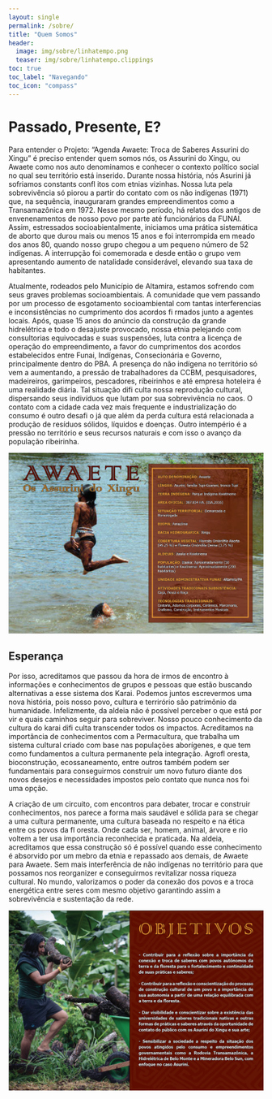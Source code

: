 ```yaml
---
layout: single
permalink: /sobre/
title: "Quem Somos"
header:
  image: img/sobre/linhatempo.png
  teaser: img/sobre/linhatempo.clippings
toc: true
toc_label: "Navegando"
toc_icon: "compass"
---
```


# Passado, Presente, E?

Para entender o Projeto: “Agenda Awaete: Troca de Saberes Assurini do Xingu” é preciso entender quem somos nós, os Assurini do Xingu, ou Awaete como nos auto denominamos e conhecer o contexto político social no qual seu território está inserido. Durante nossa história, nós Asurini já sofriamos constants confl itos com etnias vizinhas. Nossa luta pela sobrevivência só piorou a partir do contato com os não indígenas (1971) que, na sequência, inauguraram grandes empreendimentos como a Transamazônica em 1972. Nesse mesmo período, há relatos dos antigos de envenenamentos de nosso povo por parte até funcionários da FUNAI. Assim, estressados socioabientalmente, iniciamos uma prática sistemática de aborto que durou mais ou menos 15 anos e foi interrompida em meado dos anos 80, quando nosso grupo chegou a um pequeno número de 52 indígenas. A interrupção foi comemorada e desde então o grupo vem apresentando aumento de natalidade considerável, elevando sua taxa de habitantes.

Atualmente, rodeados pelo Município de Altamira, estamos sofrendo com seus graves problemas socioambientais. A comunidade que vem passando por um processo de esgotamento socioambiental com tantas interferencias e inconsistências no cumprimento dos acordos fi rmados junto a agentes locais. Após, quase 15 anos do anúncio da construção da grande hidrelétrica e todo o desajuste provocado, nossa etnia pelejando com consultorias equivocadas e suas suspensões, luta contra a licença de operação do empreendimento, a favor do cumprimentos dos acordos estabelecidos entre Funai, Indígenas, Consecionária e Governo, principalmente dentro do PBA. A presença do não indígena no território só vem a aumentando, a pressão de trabalhadores da CCBM, pesquisadores, madeireiros, garimpeiros, pescadores, ribeirinhos e até empresa hoteleira é uma realidade diária. Tal situação difi culta nossa reprodução cultural, dispersando seus indivíduos que lutam por sua sobrevivência no caos. O contato com a cidade cada vez mais frequente e industrialização do consumo é outro desafi o já que além da perda cultura está relacionada a produção de resíduos sólidos, líquidos e doenças. Outro intempério é a pressão no território e seus recursos naturais e com isso o avanço da população ribeirinha.

![awaete](/img/sobre/awaete.png)

## Esperança

Por isso, acreditamos que passou da hora de irmos de encontro à informações e conhecimentos de grupos e pessoas que estão buscando alternativas a esse sistema dos Karai. Podemos juntos escrevermos uma nova história, pois nosso povo, cultura e terrirório são patrimônio da humanidade. Infelizmente, da aldeia não é possível perceber o que está por vir e quais caminhos seguir para sobreviver. Nosso pouco conhecimento da cultura do karai difi culta transcender todos os impactos. Acreditamos na importância de conhecimentos com a Permacultura, que trabalha um sistema cultural criado com base nas populações aborígenes, e que tem como fundamentos a cultura permanente pela integração. Agrofl oresta, bioconstrução, ecossaneamento, entre outros também podem ser fundamentais para conseguirmos construir um novo futuro diante dos novos desejos e necessidades impostos pelo contato que nunca nos foi uma opção.

A criação de um circuito, com encontros para debater, trocar e construir conhecimentos, nos parece a forma mais saudável e sólida para se chegar a uma cultura permanente, uma cultura baseada no respeito e na ética entre os povos da fl oresta. Onde cada ser, homem, animal, árvore e rio voltem a ter usa importância reconhecida e praticada. Na aldeia, acreditamos que essa construção só é possível quando esse conhecimento é absorvido por um mebro da etnia e repassado aos demais, de Awaete para Awaete. Sem mais interferência de não indígenas no território para que possamos nos reorganizer e conseguirmos revitalizar nossa riqueza cultural. No mundo, valorizamos o poder da conexão dos povos e a troca energética entre seres com mesmo objetivo garantindo assim a sobrevivência e sustentação da rede.

![objetivos](/img/sobre/objetivos.png)

